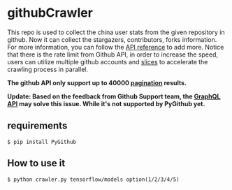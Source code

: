 # githubCrawler
This repo is used to collect the china user stats from the given repository in github.
Now it can collect the stargazers, contributors, forks information. For more information, you can follow the [API reference](http://pygithub.readthedocs.io/en/latest/apis.html) to add more.
Notice that there is the rate limit from Github API, in order to increase the speed, users can utilize multiple github accounts and [slices](http://pygithub.readthedocs.io/en/latest/utilities.html#github.PaginatedList.PaginatedList) to accelerate the crawling process in parallel.

**The github API only support up to 40000 [pagination](https://stackoverflow.com/questions/25265465/why-github-api-gives-me-a-lower-number-stars-of-a-repo) results.**

**Update: Based on the feedback from Github Support team, the [GraphQL API](https://developer.github.com/v4/) may solve this issue. While it's not supported by PyGithub yet.**
## requirements
	$ pip install PyGithub
## How to use it
	$ python crawler.py tensorflow/models option(1/2/3/4/5)
